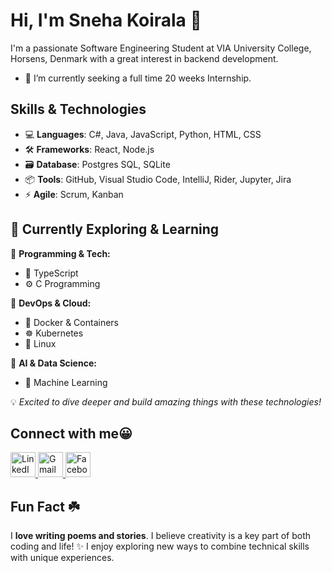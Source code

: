 # Hi, I'm Sneha Koirala 👋

I'm a passionate Software Engineering Student at VIA University College, Horsens, Denmark with a great interest in backend development.

- 🔭 I’m currently seeking a full time 20 weeks Internship.

## Skills & Technologies

- 💻 **Languages**: C#, Java, JavaScript, Python, HTML, CSS
- 🛠 **Frameworks**: React, Node.js
- 🗃️ **Database**: Postgres SQL, SQLite
- 📦 **Tools**: GitHub, Visual Studio Code, IntelliJ, Rider, Jupyter, Jira
- ⚡ **Agile**: Scrum, Kanban

## 🚀 Currently Exploring & Learning  

📌 **Programming & Tech:**  
- 🦾 TypeScript  
- ⚙️ C Programming  

📌 **DevOps & Cloud:**  
- 🐳 Docker & Containers  
- ☸️ Kubernetes  
- 🐧 Linux  

📌 **AI & Data Science:**  
- 🤖 Machine Learning  

💡 *Excited to dive deeper and build amazing things with these technologies!*  

  


## Connect with me😀

<a href="https://www.linkedin.com/in/sneha-koirala-23094126b/" target="_blank"> <img src="https://cdn.jsdelivr.net/gh/devicons/devicon/icons/linkedin/linkedin-original.svg" alt="LinkedIn" width="40" height="40"/> </a> <a href="mailto:snehakoirala8@gmail.com" target="_blank"> <img src="https://upload.wikimedia.org/wikipedia/commons/7/7e/Gmail_icon_%282020%29.svg" alt="Gmail" width="40" height="40"/> </a> <a href="https://www.facebook.com/sneha.koirala.501" target="_blank"> <img src="https://upload.wikimedia.org/wikipedia/commons/0/05/Facebook_Logo_%282019%29.png" alt="Facebook" width="40" height="40"/> </a>



## Fun Fact ☘️

I **love writing poems and stories**. I believe creativity is a key part of both coding and life! ✨
I enjoy exploring new ways to combine technical skills with unique experiences.
